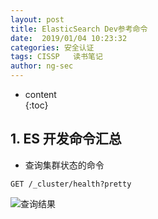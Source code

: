 ```yaml
---
layout: post  
title: ElasticSearch Dev参考命令
date:  2019/01/04 10:23:32  
categories: 安全认证 
tags: CISSP   读书笔记
author: ng-sec  
---
```


* content  
{:toc}

## 1. ES 开发命令汇总

- 查询集群状态的命令

``` ruby?linenums
GET /_cluster/health?pretty
```
![查询结果](http://800wifi.com/ng-sec/1546568677141.png)